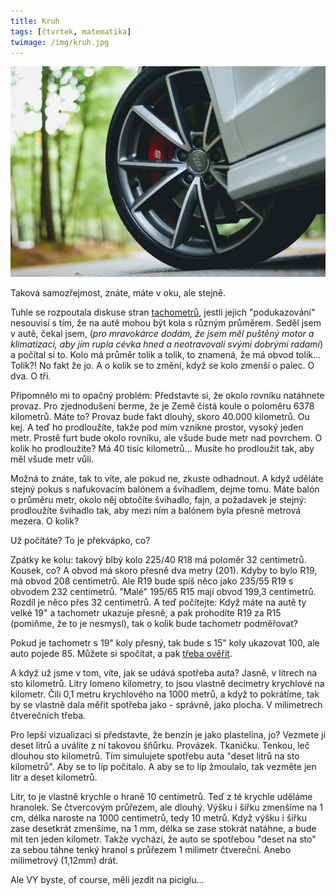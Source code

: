 ```yaml
---
title: Kruh
tags: [čtvrtek, matematika]
twimage: /img/kruh.jpg
---
```


![cover](/img/kruh.jpg)

Taková samozřejmost, znáte, máte v oku, ale stejně. 

Tuhle se rozpoutala diskuse stran [tachometrů](https://den1.cz/2021/08/07/tachometr.html), jestli jejich "podukazování" nesouvisí s tím, že na autě mohou být kola s různým průměrem. Seděl jsem v autě, čekal jsem, (_pro mravokárce dodám, že jsem měl puštěný motor a klimatizaci, aby jim rupla cévka hned a neotravovali svými dobrými radami_) a počítal si to. Kolo má průměr tolik a tolik, to znamená, že má obvod tolik... Tolik?! No fakt že jo. A o kolik se to změní, když se kolo zmenší o palec. O dva. O tři.

Připomnělo mi to opačný problém: Představte si, že okolo rovníku natáhnete provaz. Pro zjednodušení berme, že je Země čistá koule o poloměru 6378 kilometrů. Máte to? Provaz bude fakt dlouhý, skoro 40.000 kilometrů. Ou kej. A teď ho prodloužíte, takže pod mím vznikne prostor, vysoký jeden metr. Prostě furt bude okolo rovníku, ale všude bude metr nad povrchem. O kolik ho prodloužíte? Má 40 tisíc kilometrů... Musíte ho prodloužit tak, aby měl všude metr vůli.

Možná to znáte, tak to víte, ale pokud ne, zkuste odhadnout. A když uděláte stejný pokus s nafukovacím balónem a švihadlem, dejme tomu. Máte balón o průměru metr, okolo něj obtočíte švihadlo, fajn, a požadavek je stejný: prodloužíte švihadlo tak, aby mezi ním a balónem byla přesně metrová mezera. O kolik?

Už počítáte? To je překvápko, co?

Zpátky ke kolu: takový blbý kolo 225/40 R18 má poloměr 32 centimetrů. Kousek, co? A obvod má skoro přesně dva metry (201). Kdyby to bylo R19, má obvod 208 centimetrů. Ale R19 bude spíš něco jako 235/55 R19 s obvodem 232 centimetrů. "Malé" 195/65 R15 mají obvod 199,3 centimetrů. Rozdíl je něco přes 32 centimetrů. A teď počítejte: Když máte na autě ty velké 19" a tachometr ukazuje přesně, a pak prohodíte R19 za R15 (pomiňme, že to je nesmysl), tak o kolik bude tachometr podměřovat?

Pokud je tachometr s 19" koly přesný, tak bude s 15" koly ukazovat 100, ale auto pojede 85. Můžete si spočítat, a pak [třeba ověřit](https://www.pneukalkulacka.cz/?sirka1=235&profil1=55&prumer1=19&sirka2=195&profil2=65&prumer2=15).

A když už jsme v tom, víte, jak se udává spotřeba auta? Jasně, v litrech na sto kilometrů. Litry lomeno kilometry, to jsou vlastně decimetry krychlové na kilometr. Čili 0,1 metru krychlového na 1000 metrů, a když to pokrátíme, tak by se vlastně dala měřit spotřeba jako - správně, jako plocha. V milimetrech čtverečních třeba.

Pro lepší vizualizaci si představte, že benzín je jako plastelína, jo? Vezmete jí deset litrů a uválíte z ní takovou šňůrku. Provázek. Tkaničku. Tenkou, leč dlouhou sto kilometrů. Tím simulujete spotřebu auta "deset litrů na sto kilometrů". Aby se to líp počítalo. A aby se to líp žmoulalo, tak vezměte jen litr a deset kilometrů. 

Litr, to je vlastně krychle o hraně 10 centimetrů. Teď z té krychle uděláme hranolek. Se čtvercovým průřezem, ale dlouhý. Výšku i šířku zmenšíme na 1 cm, délka naroste na 1000 centimetrů, tedy 10 metrů. Když výšku i šířku zase desetkrát zmenšíme, na 1 mm, délka se zase stokrát natáhne, a bude mít ten jeden kilometr. Takže vychází, že auto se spotřebou "deset na sto" za sebou táhne tenký hranol s průřezem 1 milimetr čtvereční. Anebo milimetrový (1,12mm) drát.

Ale VY byste, of course, měli jezdit na piciglu...
